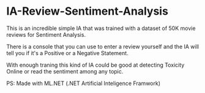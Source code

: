 # IA-Review-Sentiment-Analysis

This is an incredible simple IA that was trained with a dataset of 50K movie reviews for Sentiment Analysis.

There is a console that you can use to enter a review yourself and the IA will tell you if it's a Positive or a Negative Statement.

With enough traning this kind of IA could be good at detecting Toxicity Online or read the sentiment among any topic.

PS: Made with ML.NET (.NET Artificial Inteligence Framwork)
